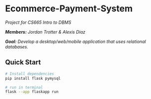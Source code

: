 # Ecommerce-Payment-System
_Project for CS665 Intro to DBMS_

_**Members:** Jordan Trotter & Alexis Diaz_

_**Goal:** Develop a desktop/web/mobile application that uses relational databases._

## Quick Start
```bash
# Install dependencies
pip install flask pymysql

# run in terminal
flask --app flaskapp run
```
